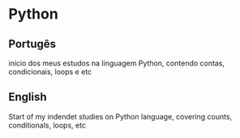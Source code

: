 # Python
## Portugês
início dos meus estudos na linguagem Python, contendo contas, condicionais, loops e etc  
## English
Start of my indendet studies on Python language, covering counts, conditionals, loops, etc
